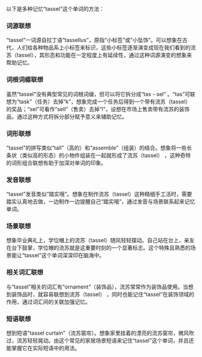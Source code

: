 以下是多种记忆“tassel”这个单词的方法：

### 词源联想
“tassel”一词源自拉丁语“tassellus”，原指“小标签”或“小坠饰”。可以想象在古代，人们给各种物品系上小标签来标识，这些小标签逐渐演变成现在我们看到的流苏（tassel），其形态和功能在一定程度上有延续性，通过这种词源演变的想象来帮助记忆。

### 词根词缀联想
虽然“tassel”没有典型常见的词根词缀，但可以将它拆分成“tas - sel” 。“tas”可联想为“task”（任务）去掉“k”，想象完成一个任务后得到一个带有流苏（tassel）的奖品；“sel”可看作“sell”（售卖）去掉“l”，设想在市场上售卖带有流苏的装饰品，通过这种方式将拆分部分赋予意义来辅助记忆。

### 词形联想
“tassel”的拼写类似“tall”（高的）和“assemble”（组装）的结合。想象将一些长条状（类似高的形态）的小物件组装在一起就形成了流苏（tassel） ，这种奇特的词形组合联想有助于加深对单词的印象。

### 发音联想
“tassel”发音类似“踏实哦”。想象在制作流苏（tassel）这种精细手工活时，需要踏实认真地去做，一边制作一边提醒自己“踏实哦”，通过发音与场景联系起来记忆单词。

### 场景联想
想象毕业典礼上，学位帽上的流苏（tassel）随风轻轻摆动。自己站在台上，亲友在台下鼓掌，学位帽的流苏就是这重要时刻的一个显著标志。这个特殊且熟悉的场景能让“tassel”这个单词深深印在脑海中。

### 相关词汇联想
与“tassel”相关的词汇有“ornament”（装饰品），流苏常常作为装饰品使用。当想到装饰品时，就容易联想到流苏（tassel） ，同时也能记住“tassel”在装饰领域的作用，通过词汇间的关联加强记忆。

### 短语联想
想到短语“tassel curtain”（流苏窗帘）。想象家里挂着的漂亮的流苏窗帘，微风吹过，流苏轻轻晃动。由这个常见的家居场景短语来记住“tassel”这个单词，并且还能掌握它在实际短语中的用法。 